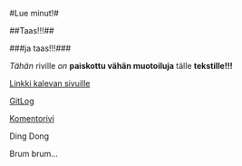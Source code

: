 #Lue minut!#

##Taas!!!##

###ja taas!!!###

*Tähän* riville _on_ __paiskottu vähän muotoiluja__ tälle **tekstille!!!**

[Linkki kalevan sivuille](http://www.kaleva.fi)

[GitLog](https://github.com/JaniJani11/ot-harjoitustyo/blob/master/laskarit/viikko1/gitlog.txt)

[Komentorivi](https://github.com/JaniJani11/ot-harjoitustyo/blob/master/laskarit/viikko1/komentorivi.txt)


Ding Dong

Brum brum...
